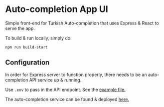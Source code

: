 # Auto-completion App UI
Simple front-end for Turkish Auto-completion that uses Express & React to serve the app.

To build & run locally, simply do:
```
npm run build-start
```

## Configuration

In order for Express server to function properly, there needs to be an auto-completion API service up & running.

Use `.env` to pass in the API endpoint. See the [example file.](.env.example)

The auto-completion service can be found & deployed [here.](../suggestions)